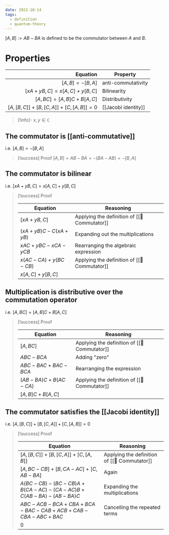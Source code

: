 ```yaml
---
date: 2022-10-14
tags:
  - definition
  - quantum-theory
---
```

$[A, B] := AB - BA$ is defined to be the commutator between $A$ and $B$.

# Properties
| Equation | Property |
| ---: | ---- |
| $[A, B] = - [B, A]$ | anti-commutativity |
| $[xA + yB, C] = x[A, C] + y[B,C]$ | Bilinearity |
| $[A, BC] = [A,B]C + B[A,C]$ | Distributivity |
| $[A, [B,C]] + [B, [C,A]] + [C, [A,B]] = 0$ | [[Jacobi identity]] |
>[!info]-
> $x,y \in \mathbb{C}$

## The commutator is [[anti-commutative]]
i.e. $[A, B] = - [B, A]$

>[!success] Proof
> $[A, B] = AB-BA = - (BA-AB) = - [B, A]$

## The commutator is bilinear

i.e. $[xA + yB, C] = x[A, C] + y[B,C]$
> [!success] Proof
> 
> | Equation | Reasoning |
> | --- | --- |
> |$[xA + yB, C]$ | Applying the definition of [[📘 Commutator]] |
> | $(xA+yB)C - C(xA+yB)$ | Expanding out the multiplications |
> | $xAC + yBC - xCA - yCB$ | Rearranging the algebraic expression |
> | $x(AC-CA) + y(BC-CB)$ | Applying the definition of [[📘 Commutator]] |
> | $x[A,C] + y[B,C]$ | |

## Multiplication is distributive over the commutation operator
i.e. $[A, BC] = [A,B]C + B[A,C]$

> [!success] Proof
> 
> | Equation | Reasoning |
> | --- | --- |
> | $[A,BC]$ | Applying the definition of [[📘 Commutator]] |
> | $ABC - BCA$ | Adding "zero" |
> | $ABC - BAC + BAC - BCA$ | Rearranging the expression |
> | $(AB - BA)C + B(AC-CA)$ | Applying the definition of [[📘 Commutator]] |
> | $[A,B]C + B[A,C]$ | |

## The commutator satisfies the [[Jacobi identity]]
i.e. $[A, [B,C]] + [B, [C,A]] + [C, [A,B]] = 0$

> [!success] Proof
> 
> | Equation                                                               | Reasoning |
> |------------------------------------------------------------------------| --- |
> | $[A, [B,C]] + [B, [C,A]] + [C, [A,B]]$                                 | Applying the definition of [[📘 Commutator]] |
> | $[A, BC-CB] + [B,CA-AC] + [C, AB-BA]$                                  | Again |
> | $A(BC-CB) - (BC-CB)A + B(CA-AC) - (CA-AC)B + C(AB-BA) - (AB-BA)C$      | Expanding the multiplications |
> | $ABC - ACB - BCA +CBA + BCA - BAC - CAB + ACB + CAB - CBA - ABC + BAC$ | Cancelling the repeated terms |
> | $0$                                                                    | |

